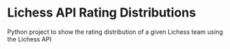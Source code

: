 # Lichess API Rating Distributions
 Python project to show the rating distribution of a given Lichess team using the Lichess API
